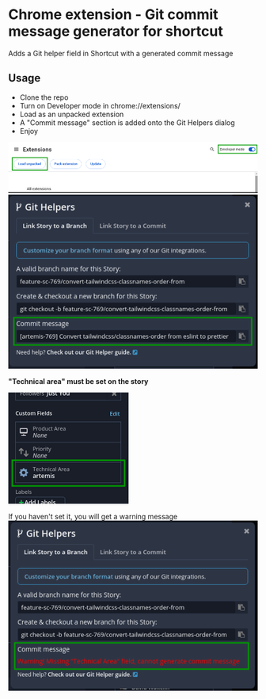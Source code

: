 # Chrome extension - Git commit message generator for shortcut

Adds a Git helper field in Shortcut with a generated commit message

## Usage
- Clone the repo
- Turn on Developer mode in chrome://extensions/
- Load as an unpacked extension
- A "Commit message" section is added onto the Git Helpers dialog
- Enjoy

![Turn on developer mode and load unpacked extension](images/extensions-screen.png)
![Usage](images/usage.png)

**"Technical area" must be set on the story**

![Technical area](images/technical-area.png)

If you haven't set it, you will get a warning message
![Warning](images/usage-warning.png)
